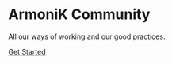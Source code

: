 # ArmoniK Community 

All our ways of working and our good practices.

[Get Started](https://aneoconsulting.github.io/ArmoniK.Community)
